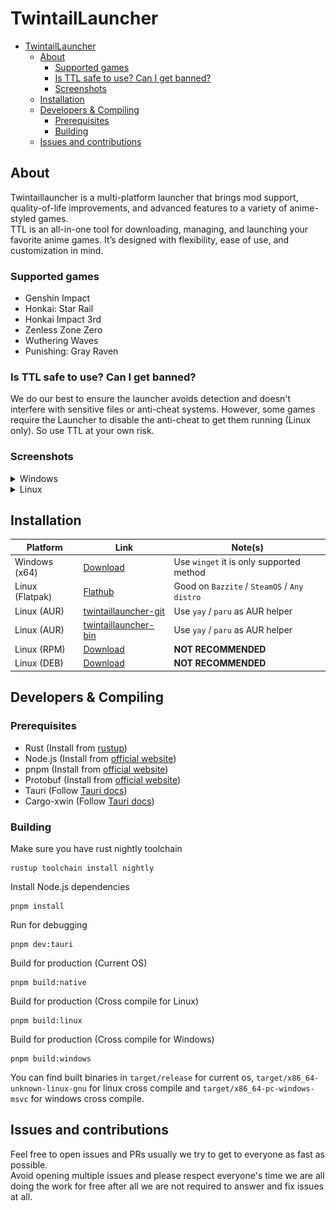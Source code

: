 # TwintailLauncher
<!-- TOC -->
* [TwintailLauncher](#twintaillauncher)
  * [About](#about)
    * [Supported games](#supported-games)
    * [Is TTL safe to use? Can I get banned?](#is-ttl-safe-to-use-can-i-get-banned)
    * [Screenshots](#screenshots)
  * [Installation](#installation)
  * [Developers & Compiling](#developers--compiling)
    * [Prerequisites](#prerequisites)
    * [Building](#building)
  * [Issues and contributions](#issues-and-contributions)
<!-- TOC -->

## About
Twintaillauncher is a multi-platform launcher that brings mod support, quality-of-life improvements, and advanced features to a variety of anime-styled games.<br>
TTL is an all-in-one tool for downloading, managing, and launching your favorite anime games. It’s designed with flexibility, ease of use, and customization in mind.
### Supported games
* Genshin Impact
* Honkai: Star Rail
* Honkai Impact 3rd
* Zenless Zone Zero
* Wuthering Waves
* Punishing: Gray Raven

### Is TTL safe to use? Can I get banned?
We do our best to ensure the launcher avoids detection and doesn't interfere with sensitive files or anti-cheat systems. However, some games require the Launcher to disable the anti-cheat to get them running (Linux only). So use TTL at your own risk.

### Screenshots

<details>
<summary>Windows</summary>

![Pic1](screenshots/windows/pic01.png)
![Pic2](screenshots/windows/pic02.png)
![Pic3](screenshots/windows/pic03.png)
![Pic4](screenshots/windows/pic04.png)
![Pic5](screenshots/windows/pic05.png)

</details>

<details>
<summary>Linux</summary>

![Pic1](screenshots/linux/pic01.png)
![Pic2](screenshots/linux/pic02.png)
![Pic3](screenshots/linux/pic03.png)
![Pic4](screenshots/linux/pic04.png)
![Pic5](screenshots/linux/pic05.png)

</details>

## Installation

| Platform        | Link                                                                            | Note(s)                                      |
|-----------------|---------------------------------------------------------------------------------|----------------------------------------------|
| Windows (x64)   | [Download](https://github.com/TwintailTeam/TwintailLauncher/releases/latest)    | Use `winget` it is only supported method     |
| Linux (Flatpak) | [Flathub](https://flathub.org/apps/app.twintaillauncher.ttl)                    | Good on `Bazzite` / `SteamOS` / `Any distro` |
| Linux (AUR)     | [twintaillauncher-git](https://aur.archlinux.org/packages/twintaillauncher-git) | Use `yay` / `paru` as AUR helper             |
| Linux (AUR)     | [twintaillauncher-bin](https://aur.archlinux.org/packages/twintaillauncher-bin) | Use `yay` / `paru` as AUR helper             |
| Linux (RPM)     | [Download](https://github.com/TwintailTeam/TwintailLauncher/releases/latest)    | **NOT RECOMMENDED**                          |
| Linux (DEB)     | [Download](https://github.com/TwintailTeam/TwintailLauncher/releases/latest)    | **NOT RECOMMENDED**                          |

## Developers & Compiling

### Prerequisites
* Rust (Install from [rustup](https://rustup.rs))
* Node.js (Install from [official website](https://nodejs.org/en/download))
* pnpm (Install from [official website](https://pnpm.io/installation))
* Protobuf (Install from [official website](https://protobuf.dev/installation/))
* Tauri (Follow [Tauri docs](https://tauri.app/start/prerequisites/))
* Cargo-xwin (Follow [Tauri docs](https://tauri.app/distribute/windows-installer/#experimental-build-windows-apps-on-linux-and-macos))

### Building
Make sure you have rust nightly toolchain
```shell
rustup toolchain install nightly
```
Install Node.js dependencies
```shell
pnpm install
```
Run for debugging
```shell
pnpm dev:tauri
```
Build for production (Current OS)
```shell
pnpm build:native
```
Build for production (Cross compile for Linux)
```shell
pnpm build:linux
```
Build for production (Cross compile for Windows)
```shell
pnpm build:windows
```
You can find built binaries in `target/release` for current os, `target/x86_64-unknown-linux-gnu` for linux cross compile and `target/x86_64-pc-windows-msvc` for windows cross compile.

## Issues and contributions
Feel free to open issues and PRs usually we try to get to everyone as fast as possible.<br>
Avoid opening multiple issues and please respect everyone's time we are all doing the work for free after all we are not required to answer and fix issues at all.
